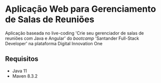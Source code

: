 # Aplicação Web para Gerenciamento de Salas de Reuniões
Aplicação baseada no live-coding 'Crie seu gerenciador de salas de reuniões com Java e Angular' do _bootcamp_ 'Santander Full-Stack Developer' na plataforma Digital Innovation One

## Requisitos
* Java 11
* Maven 8.3.2